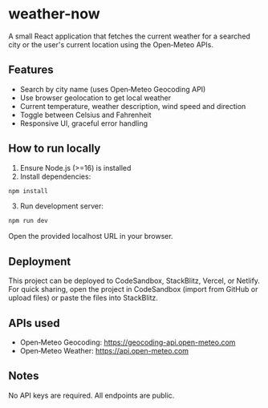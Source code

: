 # weather-now

A small React application that fetches the current weather for a searched city or the user's current location using the Open‑Meteo APIs.

## Features
- Search by city name (uses Open‑Meteo Geocoding API)
- Use browser geolocation to get local weather
- Current temperature, weather description, wind speed and direction
- Toggle between Celsius and Fahrenheit
- Responsive UI, graceful error handling

## How to run locally
1. Ensure Node.js (>=16) is installed
2. Install dependencies:

```bash
npm install
```

3. Run development server:

```bash
npm run dev
```

Open the provided localhost URL in your browser.

## Deployment
This project can be deployed to CodeSandbox, StackBlitz, Vercel, or Netlify. For quick sharing, open the project in CodeSandbox (import from GitHub or upload files) or paste the files into StackBlitz.

## APIs used
- Open‑Meteo Geocoding: https://geocoding-api.open-meteo.com
- Open‑Meteo Weather: https://api.open-meteo.com

## Notes
No API keys are required. All endpoints are public.
